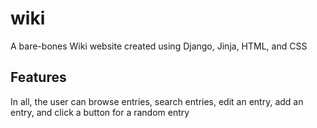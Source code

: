 # wiki
A bare-bones Wiki website created using Django, Jinja, HTML, and CSS

## Features
In all, the user can browse entries, search entries, edit an entry, add an entry, and click a button for a random entry
